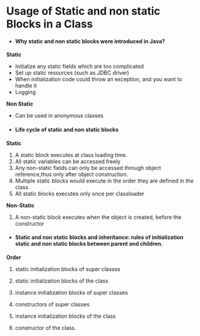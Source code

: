 # Usage of Static and non static Blocks in a Class

- #### Why static and non static blocks were introduced in Java?

**Static**

- Initialize any static fields which are too complicated
- Set up static resources (such as JDBC driver)
- When initialization code could throw an exception, and you want to handle it
- Logging

**Non Static**
- Can be used in anonymous classes


- #### Life cycle of static and non static blocks
**Static**
1. A static block executes at class loading time.
2. All static variables can be accessed freely
3. Any non-static fields can only be accessed through object reference,thus only after object construction.
4. Multiple static blocks would execute in the order they are defined in the class.
5. All static blocks executes only once per classloader

**Non-Static**
1. A non-static block executes when the object is created, before the constructor


- #### Static and non static blocks and inheritance: rules of initialization static and non static blocks between parent and children.

**Order**
1. static initialization blocks of super classes

2. static initialization blocks of the class

3. instance initialization blocks of super classes

4. constructors of super classes

5. instance initialization blocks of the class

6. constructor of the class.

